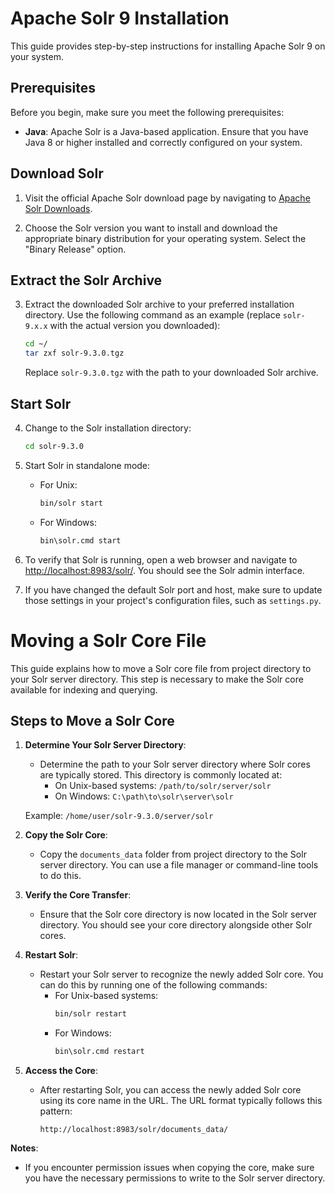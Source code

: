 # Apache Solr 9 Installation

This guide provides step-by-step instructions for installing Apache Solr 9 on your system.

## Prerequisites

Before you begin, make sure you meet the following prerequisites:

- **Java**: Apache Solr is a Java-based application. Ensure that you have Java 8 or higher installed and correctly configured on your system.

## Download Solr

1. Visit the official Apache Solr download page by navigating to [Apache Solr Downloads](https://lucene.apache.org/solr/downloads.html).

2. Choose the Solr version you want to install and download the appropriate binary distribution for your operating system. Select the "Binary Release" option.

## Extract the Solr Archive

3. Extract the downloaded Solr archive to your preferred installation directory. Use the following command as an example (replace `solr-9.x.x` with the actual version you downloaded):

   ```bash
   cd ~/
   tar zxf solr-9.3.0.tgz
   ```

   Replace `solr-9.3.0.tgz` with the path to your downloaded Solr archive.

## Start Solr

4. Change to the Solr installation directory:

   ```bash
   cd solr-9.3.0
   ```

5. Start Solr in standalone mode:

   - For Unix:

     ```bash
     bin/solr start
     ```

   - For Windows:

     ```bash
     bin\solr.cmd start
     ```

6. To verify that Solr is running, open a web browser and navigate to [http://localhost:8983/solr/](http://localhost:8983/solr/). You should see the Solr admin interface.

7. If you have changed the default Solr port and host, make sure to update those settings in your project's configuration files, such as `settings.py`.

# Moving a Solr Core File

This guide explains how to move a Solr core file from project directory to your Solr server directory. This step is necessary to make the Solr core available for indexing and querying.

## Steps to Move a Solr Core

1. **Determine Your Solr Server Directory**:

   - Determine the path to your Solr server directory where Solr cores are typically stored. This directory is commonly located at:
     - On Unix-based systems: `/path/to/solr/server/solr`
     - On Windows: `C:\path\to\solr\server\solr`

   Example: `/home/user/solr-9.3.0/server/solr`

2. **Copy the Solr Core**:

   - Copy the `documents_data` folder from project directory to the Solr server directory. You can use a file manager or command-line tools to do this.

3. **Verify the Core Transfer**:

   - Ensure that the Solr core directory is now located in the Solr server directory. You should see your core directory alongside other Solr cores.

4. **Restart Solr**:

   - Restart your Solr server to recognize the newly added Solr core. You can do this by running one of the following commands:
     - For Unix-based systems:
       ```bash
       bin/solr restart
       ```
     - For Windows:
       ```bash
       bin\solr.cmd restart
       ```

5. **Access the Core**:
   - After restarting Solr, you can access the newly added Solr core using its core name in the URL. The URL format typically follows this pattern:
     ```
     http://localhost:8983/solr/documents_data/
     ```

**Notes**:

- If you encounter permission issues when copying the core, make sure you have the necessary permissions to write to the Solr server directory.
